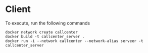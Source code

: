 
# Client

To execute, run the following commands

```
docker network create callcenter
docker build -t callcenter_server .
docker run -i --network callcenter --network-alias serveer -t callcenter_server
```
